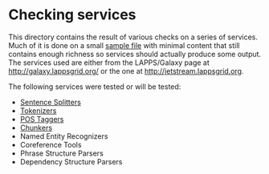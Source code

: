 # Checking services

This directory contains the result of various checks on a series of services. Much of it is done on a small [sample file](karen_flies.tcxt) with minimal content that still contains enough richness so services should actually produce some output. The services used are either from the LAPPS/Galaxy page at http://galaxy.lappsgrid.org/ or the one at http://jetstream.lappsgrid.org.

The following services were tested or will be tested:

- [Sentence Splitters](splitters.md)
- [Tokenizers](tokenizers.md)
- [POS Taggers](taggers.md)
- [Chunkers](chunkers.md)
- Named Entity Recognizers
- Coreference Tools
- Phrase Structure Parsers
- Dependency Structure Parsers
